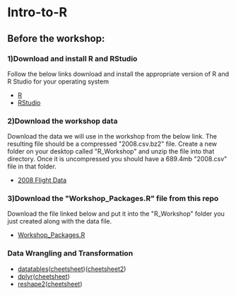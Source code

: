 # Intro-to-R

## Before the workshop:
### 1)Download and install R and RStudio
Follow the below links download and install the appropriate version of R and R Studio for your operating system
* [R](https://www.r-project.org)
* [RStudio](https://www.rstudio.com/products/RStudio/)

### 2)Download the workshop data
Download the data we will use in the workshop from the below link. The resulting file should be a compressed "2008.csv.bz2" file. Create a new folder on your desktop called "R_Workshop" and unzip the file into that directory. Once it is uncompressed you should have a 689.4mb "2008.csv" file in that folder. 
* [2008 Flight Data](http://stat-computing.org/dataexpo/2009/2008.csv.bz2)

### 3)Download the "Workshop_Packages.R" file from this repo
Download the file linked below and put it into the "R_Workshop" folder you just created along with the data file. 
* [Workshop_Packages.R](https://github.com/DrewWham/Intro-to-R/blob/master/Workshop_Packages.R)

### Data Wrangling and Transformation
* [datatables](https://github.com/Rdatatable/data.table/wiki/Getting-started)([cheetsheet](http://datacamp-community.s3.amazonaws.com/6fdf799f-76ba-45b1-b8d8-39c4d4211c31))([cheetsheet2](https://s3.amazonaws.com/assets.datacamp.com/img/blog/data+table+cheat+sheet.pdf))
* [dplyr](http://dplyr.tidyverse.org)([cheetsheet](https://www.rstudio.com/wp-content/uploads/2015/02/data-wrangling-cheatsheet.pdf))
* [reshape2](https://cran.r-project.org/web/packages/reshape2/reshape2.pdf)([cheetsheet](http://rstudio-pubs-static.s3.amazonaws.com/14391_c58a54d88eac4dfbb80d8e07bcf92194.html))
